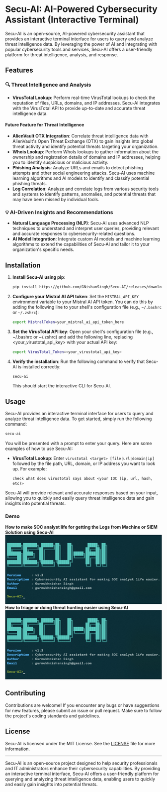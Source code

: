 # Secu-AI: AI-Powered Cybersecurity Assistant (Interactive Terminal)

Secu-AI is an open-source, AI-powered cybersecurity assistant that provides an interactive terminal interface for users to query and analyze threat intelligence data. By leveraging the power of AI and integrating with popular cybersecurity tools and services, Secu-AI offers a user-friendly platform for threat intelligence, analysis, and response.

## Features

### 🔍 **Threat Intelligence and Analysis**

- **VirusTotal Lookup**: Perform real-time VirusTotal lookups to check the reputation of files, URLs, domains, and IP addresses. Secu-AI integrates with the VirusTotal API to provide up-to-date and accurate threat intelligence data.
#### **Future Feature for Threat Intelligence**
- **AlienVault OTX Integration**: Correlate threat intelligence data with AlienVault's Open Threat Exchange (OTX) to gain insights into global threat activity and identify potential threats targeting your organization.
- **Whois Lookup**: Perform WhoIs lookups to gather information about the ownership and registration details of domains and IP addresses, helping you to identify suspicious or malicious activity.
- **Phishing Analysis**: Analyze URLs and emails to detect phishing attempts and other social engineering attacks. Secu-AI uses machine learning algorithms and AI models to identify and classify potential phishing threats.
- **Log Correlation**: Analyze and correlate logs from various security tools and systems to identify patterns, anomalies, and potential threats that may have been missed by individual tools.
### 💡 **AI-Driven Insights and Recommendations**

- **Natural Language Processing (NLP)**: Secu-AI uses advanced NLP techniques to understand and interpret user queries, providing relevant and accurate responses to cybersecurity-related questions.
- **AI Model Integration**: Integrate custom AI models and machine learning algorithms to extend the capabilities of Secu-AI and tailor it to your organization's specific needs.

## Installation

1. **Install Secu-AI using pip**:

   ```bash
   pip install https://github.com/GNishanSingh/Secu-AI/releases/download/Secu-AI_1.0/SecuAI-1.0-py3-none-any.whl
   ```
2. **Configure your Mistral AI API token**: Set the `MISTRAL_API_KEY` environment variable to your Mistral AI API token. You can do this by adding the following line to your shell's configuration file (e.g., `~/.bashrc` or `~/.zshrc`):

   ```bash
   export MistralToken=your_mistral_ai_api_token_here
   ```
3. **Set the VirusTotal API key**: Open your shell's configuration file (e.g., ~/.bashrc or ~/.zshrc) and add the following line, replacing <your_virustotal_api_key> with your actual API key:
    ```bash
    export VirusTotal_Token=<your_virustotal_api_key>
    ```
4. **Verify the installation**: Run the following command to verify that Secu-AI is installed correctly:
   ```bash
   secu-ai
   ```

   This should start the interactive CLI for Secu-AI.

## Usage

Secu-AI provides an interactive terminal interface for users to query and analyze threat intelligence data. To get started, simply run the following command:
```bash
secu-ai
```

You will be presented with a prompt to enter your query. Here are some examples of how to use Secu-AI:

- **VirusTotal Lookup**: Enter `virustotal <target> [file|url|domain|ip]` followed by the file path, URL, domain, or IP address you want to look up. For example:

  ```
  check what does virustotal says about <your IOC (ip, url, hash, etc)>
  ```

Secu-AI will provide relevant and accurate responses based on your input, allowing you to quickly and easily query threat intelligence data and gain insights into potential threats.
### Demo
**How to make SOC analyst life for getting the Logs from Machine or SIEM Solution using Secu-AI**
[![How to Get Windows Logs](./demo/Secu-AI.png)](https://youtu.be/36uMH4bVQUE)
**How to triage or doing threat hunting easier using Secu-AI**
[![Threat Hunting](./demo/Secu-AI.png)](https://youtu.be/ywZRCCw9OwU)

## Contributing

Contributions are welcome! If you encounter any bugs or have suggestions for new features, please submit an issue or pull request. Make sure to follow the project's coding standards and guidelines.

## License

Secu-AI is licensed under the MIT License. See the [LICENSE](LICENSE) file for more information.

---

Secu-AI is an open-source project designed to help security professionals and IT administrators enhance their cybersecurity capabilities. By providing an interactive terminal interface, Secu-AI offers a user-friendly platform for querying and analyzing threat intelligence data, enabling users to quickly and easily gain insights into potential threats.